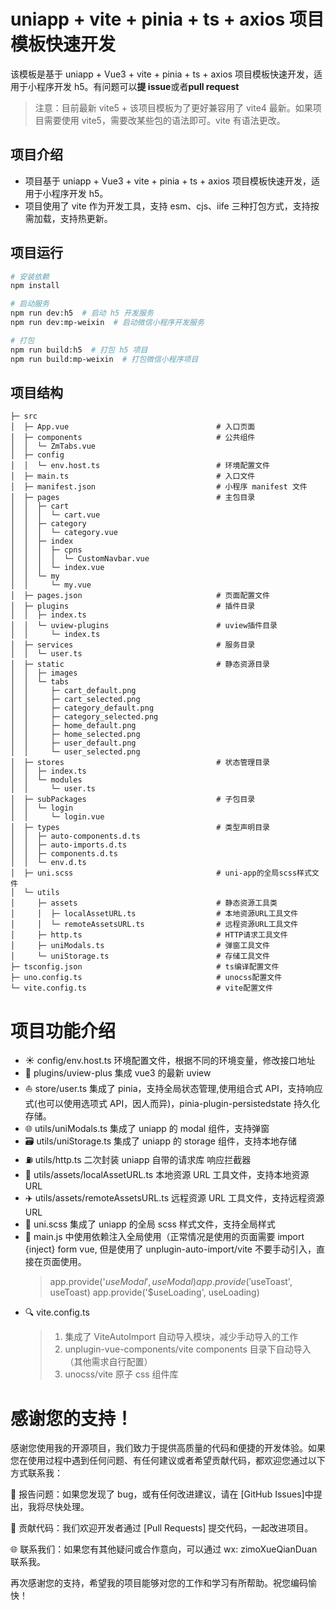 # uniapp + vite + pinia + ts + axios 项目模板快速开发

该模板是基于 uniapp + Vue3 + vite + pinia + ts + axios 项目模板快速开发，适用于小程序开发 h5。有问题可以**提 issue**或者**pull request**

> 注意：目前最新 vite5 + 该项目模板为了更好兼容用了 vite4 最新。如果项目需要使用 vite5，需要改某些包的语法即可。vite 有语法更改。

## 项目介绍

- 项目基于 uniapp + Vue3 + vite + pinia + ts + axios 项目模板快速开发，适用于小程序开发 h5。
- 项目使用了 vite 作为开发工具，支持 esm、cjs、iife 三种打包方式，支持按需加载，支持热更新。

## 项目运行

```bash
# 安装依赖
npm install

# 启动服务
npm run dev:h5  # 启动 h5 开发服务
npm run dev:mp-weixin  # 启动微信小程序开发服务

# 打包
npm run build:h5  # 打包 h5 项目
npm run build:mp-weixin  # 打包微信小程序项目
```

## 项目结构

```
├─ src
│  ├─ App.vue                                 # 入口页面
│  ├─ components                              # 公共组件
│  │  └─ ZmTabs.vue
│  ├─ config
│  │  └─ env.host.ts                          # 环境配置文件
│  ├─ main.ts                                 # 入口文件
│  ├─ manifest.json                           # 小程序 manifest 文件
│  ├─ pages                                   # 主包目录
│  │  ├─ cart
│  │  │  └─ cart.vue
│  │  ├─ category
│  │  │  └─ category.vue
│  │  ├─ index
│  │  │  ├─ cpns
│  │  │  │  └─ CustomNavbar.vue
│  │  │  └─ index.vue
│  │  └─ my
│  │     └─ my.vue
│  ├─ pages.json                              # 页面配置文件
│  ├─ plugins                                 # 插件目录
│  │  ├─ index.ts
│  │  └─ uview-plugins                        # uview插件目录
│  │     └─ index.ts
│  ├─ services                                # 服务目录
│  │  └─ user.ts
│  ├─ static                                  # 静态资源目录
│  │  ├─ images
│  │  └─ tabs
│  │     ├─ cart_default.png
│  │     ├─ cart_selected.png
│  │     ├─ category_default.png
│  │     ├─ category_selected.png
│  │     ├─ home_default.png
│  │     ├─ home_selected.png
│  │     ├─ user_default.png
│  │     └─ user_selected.png
│  ├─ stores                                  # 状态管理目录
│  │  ├─ index.ts
│  │  └─ modules
│  │     └─ user.ts
│  ├─ subPackages                             # 子包目录
│  │  └─ login
│  │     └─ login.vue
│  ├─ types                                   # 类型声明目录
│  │  ├─ auto-components.d.ts
│  │  ├─ auto-imports.d.ts
│  │  ├─ components.d.ts
│  │  └─ env.d.ts
│  ├─ uni.scss                                # uni-app的全局scss样式文件
│  └─ utils
│     ├─ assets                               # 静态资源工具类
│     │  ├─ localAssetURL.ts                  # 本地资源URL工具文件
│     │  └─ remoteAssetsURL.ts                # 远程资源URL工具文件
│     ├─ http.ts                              # HTTP请求工具文件
│     ├─ uniModals.ts                         # 弹窗工具文件
│     └─ uniStorage.ts                        # 存储工具文件
├─ tsconfig.json                              # ts编译配置文件
├─ uno.config.ts                              # unocss配置文件
└─ vite.config.ts                             # vite配置文件

```

# 项目功能介绍

- ☀️ config/env.host.ts 环境配置文件，根据不同的环境变量，修改接口地址
- 🌙 plugins/uview-plus 集成 vue3 的最新 uview
- ⛵ store/user.ts 集成了 pinia，支持全局状态管理,使用组合式 API，支持响应式(也可以使用选项式 API，因人而异)，pinia-plugin-persistedstate 持久化存储。
- 🌐 utils/uniModals.ts 集成了 uniapp 的 modal 组件，支持弹窗
- 🗃 utils/uniStorage.ts 集成了 uniapp 的 storage 组件，支持本地存储
- ⛽ utils/http.ts 二次封装 uniapp 自带的请求库 响应拦截器
- 🌈 utils/assets/localAssetURL.ts 本地资源 URL 工具文件，支持本地资源 URL
- ✈️ utils/assets/remoteAssetsURL.ts 远程资源 URL 工具文件，支持远程资源 URL
- 🎨 uni.scss 集成了 uniapp 的全局 scss 样式文件，支持全局样式
- 🔐 main.js 中使用依赖注入全局使用（正常情况是使用的页面需要 import {inject} form vue, 但是使用了 unplugin-auto-import/vite 不要手动引入，直接在页面使用。
  > app.provide('$useModal', useModal)
  app.provide('$useToast', useToast)
  > app.provide('$useLoading', useLoading)
- 🔍 vite.config.ts
  > 1. 集成了 ViteAutoImport 自动导入模块，减少手动导入的工作
  > 2. unplugin-vue-components/vite components 目录下自动导入（其他需求自行配置）
  > 3. unocss/vite 原子 css 组件库

# 感谢您的支持！

感谢您使用我的开源项目，我们致力于提供高质量的代码和便捷的开发体验。如果您在使用过程中遇到任何问题、有任何建议或者希望贡献代码，都欢迎您通过以下方式联系我：

🐞 报告问题：如果您发现了 bug，或有任何改进建议，请在 [GitHub Issues]中提出，我将尽快处理。

🤝 贡献代码：我们欢迎开发者通过 [Pull Requests] 提交代码，一起改进项目。

🌐 联系我们：如果您有其他疑问或合作意向，可以通过 wx: zimoXueQianDuan 联系我。

再次感谢您的支持，希望我的项目能够对您的工作和学习有所帮助。祝您编码愉快！
